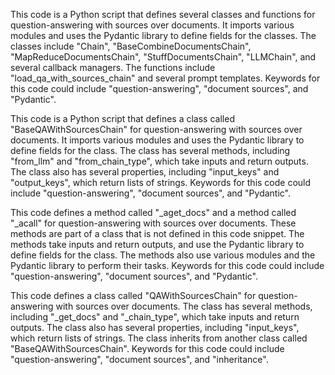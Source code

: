 This code is a Python script that defines several classes and functions for question-answering with sources over documents. It imports various modules and uses the Pydantic library to define fields for the classes. The classes include "Chain", "BaseCombineDocumentsChain", "MapReduceDocumentsChain", "StuffDocumentsChain", "LLMChain", and several callback managers. The functions include "load_qa_with_sources_chain" and several prompt templates. Keywords for this code could include "question-answering", "document sources", and "Pydantic".

This code is a Python script that defines a class called "BaseQAWithSourcesChain" for question-answering with sources over documents. It imports various modules and uses the Pydantic library to define fields for the class. The class has several methods, including "from_llm" and "from_chain_type", which take inputs and return outputs. The class also has several properties, including "input_keys" and "output_keys", which return lists of strings. Keywords for this code could include "question-answering", "document sources", and "Pydantic".

This code defines a method called "_aget_docs" and a method called "_acall" for question-answering with sources over documents. These methods are part of a class that is not defined in this code snippet. The methods take inputs and return outputs, and use the Pydantic library to define fields for the class. The methods also use various modules and the Pydantic library to perform their tasks. Keywords for this code could include "question-answering", "document sources", and "Pydantic".

This code defines a class called "QAWithSourcesChain" for question-answering with sources over documents. The class has several methods, including "_get_docs" and "_chain_type", which take inputs and return outputs. The class also has several properties, including "input_keys", which return lists of strings. The class inherits from another class called "BaseQAWithSourcesChain". Keywords for this code could include "question-answering", "document sources", and "inheritance".

